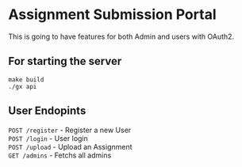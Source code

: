 # Assignment Submission Portal

This is going to have features for both Admin and users with OAuth2.

## For starting the server

`make build` \
`./gx api`

## User Endopints

`POST /register` - Register a new User \
`POST /login` - User login \
`POST /upload` - Upload an Assignment \
`GET /admins` - Fetchs all admins
